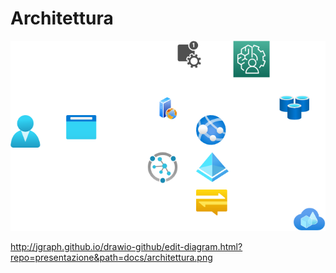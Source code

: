 # Architettura

![Architettura](docs/architettura.png)

http://jgraph.github.io/drawio-github/edit-diagram.html?repo=presentazione&path=docs/architettura.png
